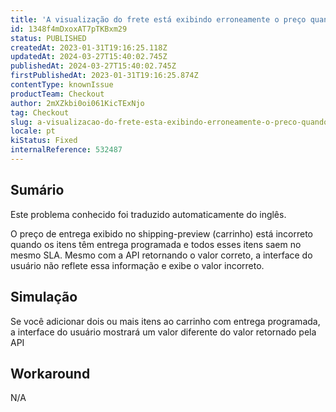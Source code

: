 ```yaml
---
title: 'A visualização do frete está exibindo erroneamente o preço quando a entrega está programada'
id: 1348f4mDxoxAT7pTKBxm29
status: PUBLISHED
createdAt: 2023-01-31T19:16:25.118Z
updatedAt: 2024-03-27T15:40:02.745Z
publishedAt: 2024-03-27T15:40:02.745Z
firstPublishedAt: 2023-01-31T19:16:25.874Z
contentType: knownIssue
productTeam: Checkout
author: 2mXZkbi0oi061KicTExNjo
tag: Checkout
slug: a-visualizacao-do-frete-esta-exibindo-erroneamente-o-preco-quando-a-entrega-esta-programada
locale: pt
kiStatus: Fixed
internalReference: 532487
---
```


## Sumário

<div class="alert alert-info">
  <p>Este problema conhecido foi traduzido automaticamente do inglês.</p>
</div>


O preço de entrega exibido no shipping-preview (carrinho) está incorreto quando os itens têm entrega programada e todos esses itens saem no mesmo SLA. Mesmo com a API retornando o valor correto, a interface do usuário não reflete essa informação e exibe o valor incorreto.

## Simulação


Se você adicionar dois ou mais itens ao carrinho com entrega programada, a interface do usuário mostrará um valor diferente do valor retornado pela API



## Workaround


N/A




